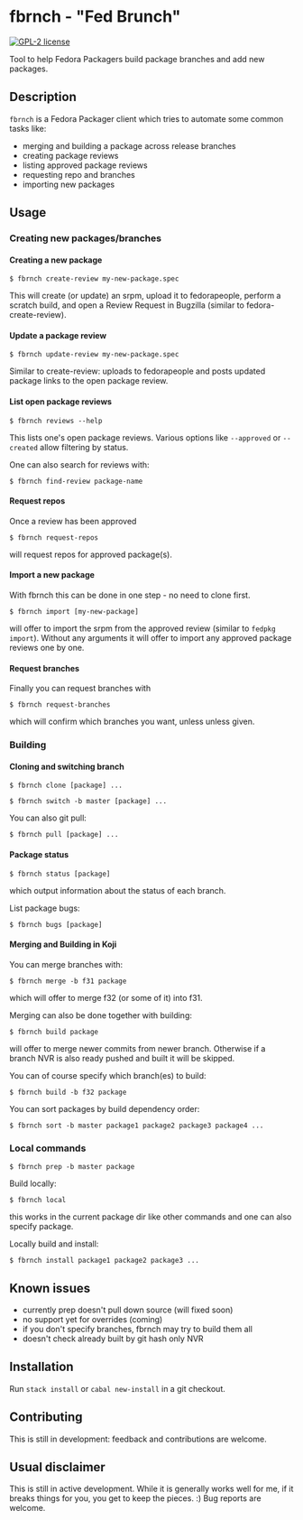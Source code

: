 # fbrnch - "Fed Brunch"

[![GPL-2 license](https://img.shields.io/badge/license-GPL--2-blue.svg)](LICENSE)
<!---
[![Hackage](https://img.shields.io/hackage/v/fbrnch.svg)](https://hackage.haskell.org/package/fbrnch)
[![Stackage Lts](http://stackage.org/package/fbrnch/badge/lts)](http://stackage.org/lts/package/fbrnch)
[![Stackage Nightly](http://stackage.org/package/fbrnch/badge/nightly)](http://stackage.org/nightly/package/fbrnch)
-->
Tool to help Fedora Packagers build package branches and add new packages.

## Description

`fbrnch` is a Fedora Packager client which tries to automate some common tasks
like:

- merging and building a package across release branches
- creating package reviews
- listing approved package reviews
- requesting repo and branches
- importing new packages

## Usage

### Creating new packages/branches

#### Creating a new package
```
$ fbrnch create-review my-new-package.spec
```
This will create (or update) an srpm, upload it to fedorapeople,
perform a scratch build,
and open a Review Request in Bugzilla (similar to fedora-create-review).

#### Update a package review
```
$ fbrnch update-review my-new-package.spec
```
Similar to create-review: uploads to fedorapeople and posts
updated package links to the open package review.

#### List open package reviews
```
$ fbrnch reviews --help
```
This lists one's open package reviews.
Various options like `--approved` or `--created` allow filtering by status.

One can also search for reviews with:
```
$ fbrnch find-review package-name
```

#### Request repos
Once a review has been approved
```
$ fbrnch request-repos
```
will request repos for approved package(s).

#### Import a new package
With fbrnch this can be done in one step - no need to clone first.
```
$ fbrnch import [my-new-package]
```
will offer to import the srpm from the approved review
(similar to `fedpkg import`).
Without any arguments it will offer to import any approved package reviews
one by one.

#### Request branches
Finally you can request branches with
```
$ fbrnch request-branches
```
which will confirm which branches you want, unless unless given.

### Building
#### Cloning and switching branch
```
$ fbrnch clone [package] ...
```

```
$ fbrnch switch -b master [package] ...
```

You can also git pull:
```
$ fbrnch pull [package] ...
```
#### Package status
```
$ fbrnch status [package]
```
which output information about the status of each branch.

List package bugs:
```
$ fbrnch bugs [package]
```

#### Merging and Building in Koji
You can merge branches with:
```
$ fbrnch merge -b f31 package
```
which will offer to merge f32 (or some of it) into f31.

Merging can also be done together with building:
```
$ fbrnch build package
```
will offer to merge newer commits from newer branch.
Otherwise if a branch NVR is also ready pushed and built it will be skipped.

You can of course specify which branch(es) to build:
```
$ fbrnch build -b f32 package
```

You can sort packages by build dependency order:
```
$ fbrnch sort -b master package1 package2 package3 package4 ...
```

### Local commands
```
$ fbrnch prep -b master package
```

Build locally:
```
$ fbrnch local
```
this works in the current package dir like other commands
and one can also specify package.

Locally build and install:
```
$ fbrnch install package1 package2 package3 ...
```

## Known issues

- currently prep doesn't pull down source (will fixed soon)
- no support yet for overrides (coming)
- if you don't specify branches, fbrnch may try to build them all
- doesn't check already built by git hash only NVR

## Installation

Run `stack install` or `cabal new-install` in a git checkout.

## Contributing

This is still in development: feedback and contributions are welcome.

## Usual disclaimer
This is still in active development.
While it is generally works well for me,
if it breaks things for you, you get to keep the pieces. :)
Bug reports are welcome.
